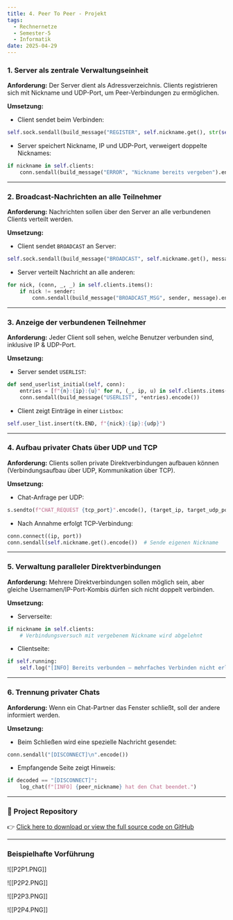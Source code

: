 ```yaml
---
title: 4. Peer To Peer - Projekt
tags:
  - Rechnernetze
  - Semester-5
  - Informatik
date: 2025-04-29
---
```

### **1. Server als zentrale Verwaltungseinheit**

**Anforderung:** Der Server dient als Adressverzeichnis. Clients registrieren sich mit Nickname und UDP-Port, um Peer-Verbindungen zu ermöglichen.

**Umsetzung:**

- Client sendet beim Verbinden:
```Python
self.sock.sendall(build_message("REGISTER", self.nickname.get(), str(self.udp_port)).encode())

```
    
- Server speichert Nickname, IP und UDP-Port, verweigert doppelte Nicknames:
```Python
if nickname in self.clients:
    conn.sendall(build_message("ERROR", "Nickname bereits vergeben").encode())

```

---

### **2. Broadcast-Nachrichten an alle Teilnehmer**

**Anforderung:** Nachrichten sollen über den Server an alle verbundenen Clients verteilt werden.

**Umsetzung:**

- Client sendet `BROADCAST` an Server:
```Python
self.sock.sendall(build_message("BROADCAST", self.nickname.get(), message).encode())

```
    
- Server verteilt Nachricht an alle anderen:
```Python
for nick, (conn, _, _) in self.clients.items():
    if nick != sender:
        conn.sendall(build_message("BROADCAST_MSG", sender, message).encode())

```
    

---

### **3. Anzeige der verbundenen Teilnehmer**

**Anforderung:** Jeder Client soll sehen, welche Benutzer verbunden sind, inklusive IP & UDP-Port.

**Umsetzung:**

- Server sendet `USERLIST`:
```Python
def send_userlist_initial(self, conn):
    entries = [f"{n}:{ip}:{u}" for n, (_, ip, u) in self.clients.items()]
    conn.sendall(build_message("USERLIST", *entries).encode())

```
    
- Client zeigt Einträge in einer `Listbox`:
```Python
self.user_list.insert(tk.END, f"{nick}:{ip}:{udp}")

```
    

---

### **4. Aufbau privater Chats über UDP und TCP**

**Anforderung:** Clients sollen private Direktverbindungen aufbauen können (Verbindungsaufbau über UDP, Kommunikation über TCP).

**Umsetzung:**

- Chat-Anfrage per UDP:
```Python
s.sendto(f"CHAT_REQUEST {tcp_port}".encode(), (target_ip, target_udp_port))

```
    
- Nach Annahme erfolgt TCP-Verbindung:
```Python
conn.connect((ip, port))
conn.sendall(self.nickname.get().encode())  # Sende eigenen Nickname

```
    

---

### **5. Verwaltung paralleler Direktverbindungen**

**Anforderung:** Mehrere Direktverbindungen sollen möglich sein, aber gleiche Usernamen/IP-Port-Kombis dürfen sich nicht doppelt verbinden.

**Umsetzung:**

- Serverseite:
```Python
if nickname in self.clients:
    # Verbindungsversuch mit vergebenem Nickname wird abgelehnt

```
    
- Clientseite:
```Python
if self.running:
    self.log("[INFO] Bereits verbunden – mehrfaches Verbinden nicht erlaubt.")

```
    

---

### **6. Trennung privater Chats**

**Anforderung:** Wenn ein Chat-Partner das Fenster schließt, soll der andere informiert werden.

**Umsetzung:**

- Beim Schließen wird eine spezielle Nachricht gesendet:
```Python
conn.sendall("[DISCONNECT]\n".encode())

```
    
- Empfangende Seite zeigt Hinweis:
```Python
if decoded == "[DISCONNECT]":
    log_chat(f"[INFO] {peer_nickname} hat den Chat beendet.")
```

---

### 🔗 Project Repository  
👉 [Click here to download or view the full source code on GitHub](https://github.com/IamNico42/Peer2PeerChatRoom)

---
### Beispielhafte Vorführung


![[P2P1.PNG]]

![[P2P2.PNG]]

![[P2P3.PNG]]

![[P2P4.PNG]]

